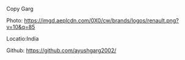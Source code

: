 Copy Garg

Photo: https://imgd.aeplcdn.com/0X0/cw/brands/logos/renault.png?v=10&q=85

Locatio:India

Github: https://github.com/ayushgarg2002/
